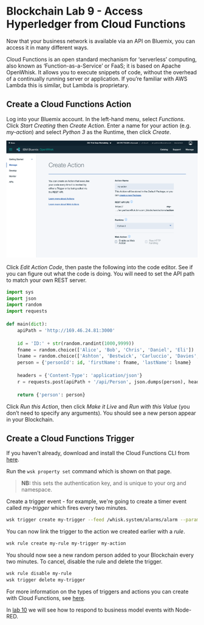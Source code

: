 # Blockchain Lab 9 - Access Hyperledger from Cloud Functions

Now that your business network is available via an API on Bluemix, you can access it in many different ways.

Cloud Functions is an open standard mechanism for ‘serverless’ computing, also known as ‘Function-as-a-Service’ or FaaS; it is based on Apache OpenWhisk.  It allows you to execute snippets of code, without the overhead of a continually running server or application.  If you’re familiar with AWS Lambda this is similar, but Lambda is proprietary.

## Create a Cloud Functions Action
Log into your Bluemix account.  In the left-hand menu, select  _Functions_.   Click _Start Creating_ then _Create Action_.  Enter a name for your action (e.g. _my-action_) and select _Python 3_ as the Runtime, then click _Create_.

![alt-text](./images/lab9-img1.png "IBM Cloud Functions")

Click _Edit Action Code_, then paste the following into the code editor.  See if you can figure out what the code is doing.  You will need to set the API path to match your own REST server.
```python
import sys
import json
import random
import requests

def main(dict):
    apiPath = 'http://169.46.24.81:3000'

    id = 'ID:' + str(random.randint(1000,9999))
    fname = random.choice(['Alice', 'Bob', 'Chris', 'Daniel', 'Eli'])
    lname = random.choice(['Ashton', 'Bestwick', 'Carluccio', 'Davies', 'Edwards'])
    person = {'personId': id, 'firstName': fname, 'lastName': lname}

    headers = {'Content-Type': 'application/json'}
    r = requests.post(apiPath + '/api/Person', json.dumps(person), headers=headers)

    return {'person': person}
```

Click _Run this Action_, then click _Make it Live_ and _Run with this Value_ (you don’t need to specify any arguments).  You should see a new person appear in your Blockchain.

## Create a Cloud Functions Trigger
If you haven't already, download and install the Cloud Functions CLI from [here](https://console.bluemix.net/openwhisk/learn/cli?env_id=ibm:yp:us-south).

Run the `wsk property set` command which is shown on that page.
> **NB:** this sets the authentication key, and is unique to your org and namespace.

Create a trigger event - for example, we're going to create a timer event called _my-trigger_ which fires every two minutes.
```bash
wsk trigger create my-trigger --feed /whisk.system/alarms/alarm --param cron "*/2 * * * *"
```

You can now link the trigger to the action we created earlier with a _rule_.
```bash
wsk rule create my-rule my-trigger my-action
```

You should now see a new random person added to your Blockchain every two minutes.  To cancel, disable the rule and delete the trigger.
```bash
wsk rule disable my-rule
wsk trigger delete my-trigger
```

For more information on the types of triggers and actions you can create with Cloud Functions, see [here](https://console.bluemix.net/docs/openwhisk/index.html#getting-started-with-openwhisk).

In [lab 10](./lab10-v1.md) we will see how to respond to business model events with Node-RED.
